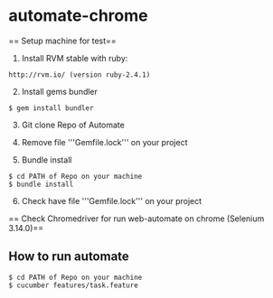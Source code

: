 # automate-chrome
== Setup machine for test==

1. Install RVM stable with ruby:
```
http://rvm.io/ (version ruby-2.4.1)
```

2. Install gems bundler
``` 
$ gem install bundler
``` 

3. Git clone Repo of Automate

4. Remove file '''Gemfile.lock''' on your project

5. Bundle install

``` 
$ cd PATH of Repo on your machine
$ bundle install
```


6. Check have file '''Gemfile.lock''' on your project

== Check Chromedriver for run web-automate on chrome (Selenium 3.14.0)==

## How to run automate
``` 
$ cd PATH of Repo on your machine
$ cucumber features/task.feature
```
